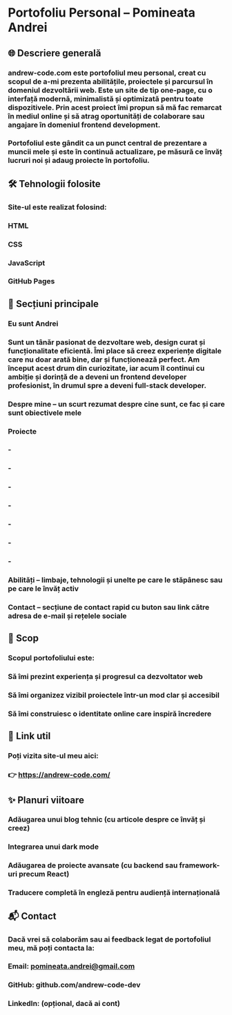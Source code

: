 # Portofoliu Personal – Pomineata Andrei
## 🌐 Descriere generală
### andrew-code.com este portofoliul meu personal, creat cu scopul de a-mi prezenta abilitățile, proiectele și parcursul în domeniul dezvoltării web. Este un site de tip one-page, cu o interfață modernă, minimalistă și optimizată pentru toate dispozitivele. Prin acest proiect îmi propun să mă fac remarcat în mediul online și să atrag oportunități de colaborare sau angajare în domeniul frontend development.

### Portofoliul este gândit ca un punct central de prezentare a muncii mele și este în continuă actualizare, pe măsură ce învăț lucruri noi și adaug proiecte în portofoliu.

## 🛠️ Tehnologii folosite
### Site-ul este realizat folosind:
### HTML
### CSS
### JavaScript
### GitHub Pages

## 📌 Secțiuni principale
### Eu sunt Andrei
### Sunt un tânăr pasionat de dezvoltare web, design curat și funcționalitate eficientă. Îmi place să creez experiențe digitale care nu doar arată bine, dar și funcționează perfect. Am început acest drum din curiozitate, iar acum îl continui cu ambiție și dorință de a deveni un frontend developer profesionist, în drumul spre a deveni full-stack developer.
### Despre mine – un scurt rezumat despre cine sunt, ce fac și care sunt obiectivele mele
### Proiecte
### - 
### - 
### - 
### - 
### - 
### - 
### - 
### Abilități – limbaje, tehnologii și unelte pe care le stăpânesc sau pe care le învăț activ
### Contact – secțiune de contact rapid cu buton sau link către adresa de e-mail și rețelele sociale

## 🎯 Scop
### Scopul portofoliului este:
### Să îmi prezint experiența și progresul ca dezvoltator web
### Să îmi organizez vizibil proiectele într-un mod clar și accesibil
### Să îmi construiesc o identitate online care inspiră încredere

## 🔗 Link util
### Poți vizita site-ul meu aici:
### 👉 https://andrew-code.com/

## ✨ Planuri viitoare
### Adăugarea unui blog tehnic (cu articole despre ce învăț și creez)
### Integrarea unui dark mode
### Adăugarea de proiecte avansate (cu backend sau framework-uri precum React)
### Traducere completă în engleză pentru audiență internațională

## 📬 Contact
### Dacă vrei să colaborăm sau ai feedback legat de portofoliul meu, mă poți contacta la:
### Email: pomineata.andrei@gmail.com
### GitHub: github.com/andrew-code-dev
### LinkedIn: (opțional, dacă ai cont)
